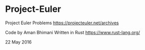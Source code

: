 # Project-Euler

Project Euler Problems
https://projecteuler.net/archives

Code by Aman Bhimani
Written in Rust
https://www.rust-lang.org/

22 May 2016